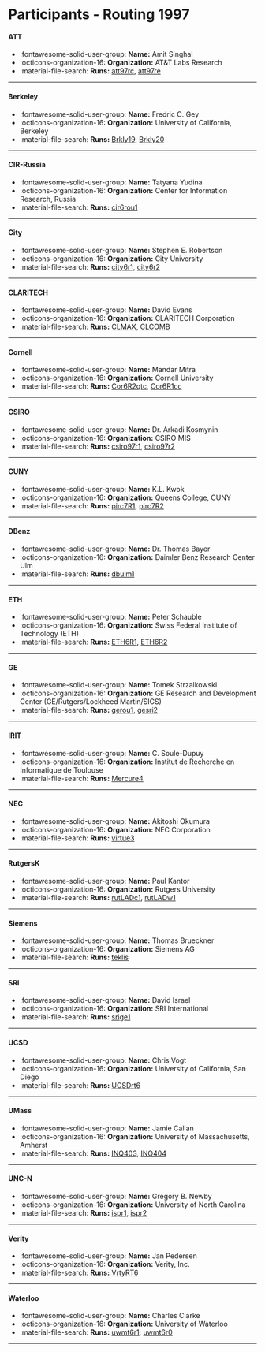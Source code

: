# Participants - Routing 1997 

#### ATT
 - :fontawesome-solid-user-group: **Name:** Amit Singhal
 - :octicons-organization-16: **Organization:** AT\&T Labs Research
 - :material-file-search: **Runs:** [att97rc](./runs.md#att97rc), [att97re](./runs.md#att97re)

---
#### Berkeley
 - :fontawesome-solid-user-group: **Name:** Fredric C. Gey
 - :octicons-organization-16: **Organization:** University of California, Berkeley
 - :material-file-search: **Runs:** [Brkly19](./runs.md#brkly19), [Brkly20](./runs.md#brkly20)

---
#### CIR-Russia
 - :fontawesome-solid-user-group: **Name:** Tatyana Yudina
 - :octicons-organization-16: **Organization:** Center for Information Research, Russia
 - :material-file-search: **Runs:** [cir6rou1](./runs.md#cir6rou1)

---
#### City
 - :fontawesome-solid-user-group: **Name:** Stephen E. Robertson
 - :octicons-organization-16: **Organization:** City University
 - :material-file-search: **Runs:** [city6r1](./runs.md#city6r1), [city6r2](./runs.md#city6r2)

---
#### CLARITECH
 - :fontawesome-solid-user-group: **Name:** David Evans
 - :octicons-organization-16: **Organization:** CLARITECH Corporation
 - :material-file-search: **Runs:** [CLMAX](./runs.md#clmax), [CLCOMB](./runs.md#clcomb)

---
#### Cornell
 - :fontawesome-solid-user-group: **Name:** Mandar Mitra
 - :octicons-organization-16: **Organization:** Cornell University
 - :material-file-search: **Runs:** [Cor6R2qtc](./runs.md#cor6r2qtc), [Cor6R1cc](./runs.md#cor6r1cc)

---
#### CSIRO
 - :fontawesome-solid-user-group: **Name:** Dr. Arkadi Kosmynin
 - :octicons-organization-16: **Organization:** CSIRO MIS
 - :material-file-search: **Runs:** [csiro97r1](./runs.md#csiro97r1), [csiro97r2](./runs.md#csiro97r2)

---
#### CUNY
 - :fontawesome-solid-user-group: **Name:** K.L. Kwok
 - :octicons-organization-16: **Organization:** Queens College, CUNY
 - :material-file-search: **Runs:** [pirc7R1](./runs.md#pirc7r1), [pirc7R2](./runs.md#pirc7r2)

---
#### DBenz
 - :fontawesome-solid-user-group: **Name:** Dr. Thomas Bayer
 - :octicons-organization-16: **Organization:** Daimler Benz Research Center Ulm
 - :material-file-search: **Runs:** [dbulm1](./runs.md#dbulm1)

---
#### ETH
 - :fontawesome-solid-user-group: **Name:** Peter Schauble
 - :octicons-organization-16: **Organization:** Swiss Federal Institute of Technology (ETH)
 - :material-file-search: **Runs:** [ETH6R1](./runs.md#eth6r1), [ETH6R2](./runs.md#eth6r2)

---
#### GE
 - :fontawesome-solid-user-group: **Name:** Tomek Strzalkowski
 - :octicons-organization-16: **Organization:** GE Research and Development Center (GE/Rutgers/Lockheed Martin/SICS)
 - :material-file-search: **Runs:** [gerou1](./runs.md#gerou1), [gesri2](./runs.md#gesri2)

---
#### IRIT
 - :fontawesome-solid-user-group: **Name:** C. Soule-Dupuy
 - :octicons-organization-16: **Organization:** Institut de Recherche en Informatique de Toulouse
 - :material-file-search: **Runs:** [Mercure4](./runs.md#mercure4)

---
#### NEC
 - :fontawesome-solid-user-group: **Name:** Akitoshi Okumura
 - :octicons-organization-16: **Organization:** NEC Corporation
 - :material-file-search: **Runs:** [virtue3](./runs.md#virtue3)

---
#### RutgersK
 - :fontawesome-solid-user-group: **Name:** Paul Kantor
 - :octicons-organization-16: **Organization:** Rutgers University
 - :material-file-search: **Runs:** [rutLADc1](./runs.md#rutladc1), [rutLADw1](./runs.md#rutladw1)

---
#### Siemens
 - :fontawesome-solid-user-group: **Name:** Thomas Brueckner
 - :octicons-organization-16: **Organization:** Siemens AG
 - :material-file-search: **Runs:** [teklis](./runs.md#teklis)

---
#### SRI
 - :fontawesome-solid-user-group: **Name:** David Israel
 - :octicons-organization-16: **Organization:** SRI International
 - :material-file-search: **Runs:** [srige1](./runs.md#srige1)

---
#### UCSD
 - :fontawesome-solid-user-group: **Name:** Chris Vogt
 - :octicons-organization-16: **Organization:** University of California, San Diego
 - :material-file-search: **Runs:** [UCSDrt6](./runs.md#ucsdrt6)

---
#### UMass
 - :fontawesome-solid-user-group: **Name:** Jamie Callan
 - :octicons-organization-16: **Organization:** University of Massachusetts, Amherst
 - :material-file-search: **Runs:** [INQ403](./runs.md#inq403), [INQ404](./runs.md#inq404)

---
#### UNC-N
 - :fontawesome-solid-user-group: **Name:** Gregory B. Newby
 - :octicons-organization-16: **Organization:** University of North Carolina
 - :material-file-search: **Runs:** [ispr1](./runs.md#ispr1), [ispr2](./runs.md#ispr2)

---
#### Verity
 - :fontawesome-solid-user-group: **Name:** Jan Pedersen
 - :octicons-organization-16: **Organization:** Verity, Inc.
 - :material-file-search: **Runs:** [VrtyRT6](./runs.md#vrtyrt6)

---
#### Waterloo
 - :fontawesome-solid-user-group: **Name:** Charles Clarke
 - :octicons-organization-16: **Organization:** University of Waterloo
 - :material-file-search: **Runs:** [uwmt6r1](./runs.md#uwmt6r1), [uwmt6r0](./runs.md#uwmt6r0)

---
